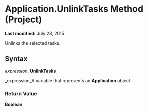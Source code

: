 
# Application.UnlinkTasks Method (Project)

 **Last modified:** July 28, 2015

Unlinks the selected tasks.

## Syntax

 _expression_. **UnlinkTasks**

 _expression_A variable that represents an  **Application** object.


### Return Value

 **Boolean**

